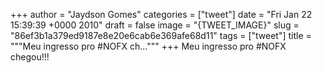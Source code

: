 
+++
author = "Jaydson Gomes"
categories = ["tweet"]
date = "Fri Jan 22 15:39:39 +0000 2010"
draft = false
image = "{TWEET_IMAGE}"
slug = "86ef3b1a379ed9187e8e20e6cab6e369afe68d11"
tags = ["tweet"]
title = """Meu ingresso pro #NOFX ch..."""
+++
Meu ingresso pro #NOFX chegou!!!

